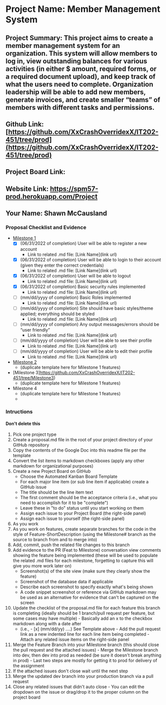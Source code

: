 # Project Name: Member Management System
## Project Summary: This project aims to create a member management system for an organization. This system will allow members to log in, view outstanding balances for various activities (in either $ amount, required forms, or a required document upload), and keep track of what the users need to complete. Organization leadership will be able to add new members, generate invoices, and create smaller “teams” of members with different tasks and permissions.
## Github Link: [https://github.com/XxCrashOverridexX/IT202-451/tree/prod](https://github.com/XxCrashOverridexX/IT202-451/tree/prod)
## Project Board Link: 
## Website Link: https://spm57-prod.herokuapp.com/Project
## Your Name: Shawn McCausland

<!-- Line item / Feature template (use this for each bullet point) -- DO NOT DELETE THIS SECTION


- [ ] \(mm/dd/yyyy of completion) Feature Title (from the proposal bullet point, if it's a sub-point indent it properly)
  -  Link to related .md file: [Link Name](link url)

 End Line item / Feature Template -- DO NOT DELETE THIS SECTION --> 
 
 
### Proposal Checklist and Evidence

- [Milestone 1](https://github.com/XxCrashOverridexX/IT202-451/tree/Milestone1) 
  - [x] \(06/31/2022 of completion) User will be able to register a new account
    -  Link to related .md file: [Link Name](link url)
  - [x] \(06/31/2022 of completion) User will be able to login to their account (given they enter the correct credentials)
    -  Link to related .md file: [Link Name](link url) 
  - [x] \(06/31/2022 of completion) User will be able to logout
    -  Link to related .md file: [Link Name](link url) 
  - [x] \(06/31/2022 of completion) Basic security rules implemented
    -  Link to related .md file: [Link Name](link url) 
  - [ ] \(mm/dd/yyyy of completion) Basic Roles implemented
    -  Link to related .md file: [Link Name](link url) 
  - [ ] \(mm/dd/yyyy of completion) Site should have basic styles/theme applied; everything should be styled
    -  Link to related .md file: [Link Name](link url) 
  - [ ] \(mm/dd/yyyy of completion) Any output messages/errors should be “user friendly”
    -  Link to related .md file: [Link Name](link url)
  - [ ] \(mm/dd/yyyy of completion) User will be able to see their profile
    -  Link to related .md file: [Link Name](link url) 
  - [ ] \(mm/dd/yyyy of completion) User will be able to edit their profile
    -  Link to related .md file: [Link Name](link url)  
- [Milestone 2](https://github.com/XxCrashOverridexX/IT202-451/tree/Milestone2)
  - (duplicate template here for Milestone 1 features)
- [Milestone 3]https://github.com/XxCrashOverridexX/IT202-451/tree/Milestone3)
  - (duplicate template here for Milestone 1 features)
- Milestone 4
  - (duplicate template here for Milestone 1 features)
  - 
### Intructions
#### Don't delete this
1. Pick one project type
2. Create a proposal.md file in the root of your project directory of your GitHub repository
3. Copy the contents of the Google Doc into this readme file per the template
4. Convert the list items to markdown checkboxes (apply any other markdown for organizational purposes)
5. Create a new Project Board on GitHub
   - Choose the Automated Kanban Board Template
   - For each major line item (or sub line item if applicable) create a GitHub issue
   - The title should be the line item text
   - The first comment should be the acceptance criteria (i.e., what you need to accomplish for it to be "complete")
   - Leave these in "to do" status until you start working on them
   - Assign each issue to your Project Board (the right-side panel)
   - Assign each issue to yourself (the right-side panel)
6. As you work
  1. As you work on features, create separate branches for the code in the style of Feature-ShortDescription (using the Milestone# branch as the source to branch from and to merge into)
  2. Add, commit, push the related file changes to this branch
  3. Add evidence to the PR (Feat to Milestone) conversation view comments showing the feature being implemented (these will be used to populate the related .md files for each milestone, forgetting to capture this will give you more work later on)
     - Screenshot(s) of the site view (make sure they clearly show the feature)
     - Screenshot of the database data if applicable
     - Describe each screenshot to specify exactly what's being shown
     - A code snippet screenshot or reference via GitHub markdown may be used as an alternative for evidence that can't be captured on the screen
  4. Update the checklist of the proposal.md file for each feature this branch is completing (ideally should be 1 branch/pull request per feature, but some cases may have multiple)
    - Basically add an x to the checkbox markdown along with a date after
      - (i.e.,   - [x] (mm/dd/yy) ....) See Template above
    - Add the pull request link as a new indented line for each line item being completed
    - Attach any related issue items on the right-side panel
  5. Merge the Feature Branch into your Milestone branch (this should close the pull request and the attached issues)
    - Merge the Milestone branch into dev, then dev into prod as needed (be sure it doesn't break anything in prod)
    - Last two steps are mostly for getting it to prod for delivery of the assignment 
  7. If the attached issues don't close wait until the next step
  8. Merge the updated dev branch into your production branch via a pull request
  9. Close any related issues that didn't auto close
    - You can edit the dropdown on the issue or drag/drop it to the proper column on the project board